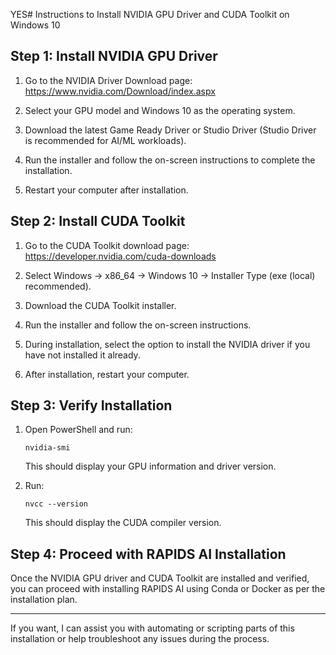 YES# Instructions to Install NVIDIA GPU Driver and CUDA Toolkit on Windows 10

## Step 1: Install NVIDIA GPU Driver

1. Go to the NVIDIA Driver Download page:  
   https://www.nvidia.com/Download/index.aspx

2. Select your GPU model and Windows 10 as the operating system.

3. Download the latest Game Ready Driver or Studio Driver (Studio Driver is recommended for AI/ML workloads).

4. Run the installer and follow the on-screen instructions to complete the installation.

5. Restart your computer after installation.

## Step 2: Install CUDA Toolkit

1. Go to the CUDA Toolkit download page:  
   https://developer.nvidia.com/cuda-downloads

2. Select Windows -> x86_64 -> Windows 10 -> Installer Type (exe (local) recommended).

3. Download the CUDA Toolkit installer.

4. Run the installer and follow the on-screen instructions.

5. During installation, select the option to install the NVIDIA driver if you have not installed it already.

6. After installation, restart your computer.

## Step 3: Verify Installation

1. Open PowerShell and run:
   ```
   nvidia-smi
   ```
   This should display your GPU information and driver version.

2. Run:
   ```
   nvcc --version
   ```
   This should display the CUDA compiler version.

## Step 4: Proceed with RAPIDS AI Installation

Once the NVIDIA GPU driver and CUDA Toolkit are installed and verified, you can proceed with installing RAPIDS AI using Conda or Docker as per the installation plan.

---

If you want, I can assist you with automating or scripting parts of this installation or help troubleshoot any issues during the process.
